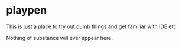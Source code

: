 # playpen
This is just a place to try out dumb things and get familiar with IDE etc

Nothing of substance will ever appear here.
